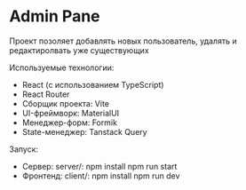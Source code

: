 # Admin Pane
Проект позоляет добавлять новых пользователь, удалять и редактиролвать уже существующих

Используемые технологии:
  * React (с использованием TypeScript)
  * React Router
  * Сборщик проекта: Vite
  * UI-фреймворк: MaterialUI
  * Менеджер-форм: Formik
  * State-менеджер: Tanstack Query

Запуск:
* Сервер: server/: npm install npm run start
* Фронтенд: client/: npm install npm run dev
